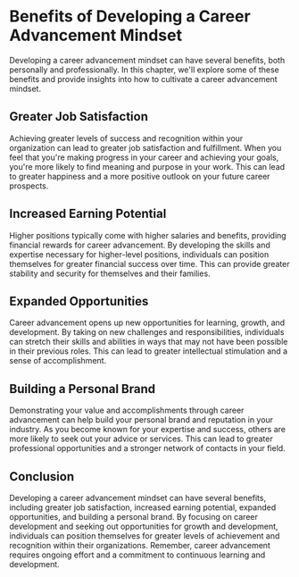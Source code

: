 Benefits of Developing a Career Advancement Mindset
================================================================================================

Developing a career advancement mindset can have several benefits, both personally and professionally. In this chapter, we'll explore some of these benefits and provide insights into how to cultivate a career advancement mindset.

Greater Job Satisfaction
------------------------

Achieving greater levels of success and recognition within your organization can lead to greater job satisfaction and fulfillment. When you feel that you're making progress in your career and achieving your goals, you're more likely to find meaning and purpose in your work. This can lead to greater happiness and a more positive outlook on your future career prospects.

Increased Earning Potential
---------------------------

Higher positions typically come with higher salaries and benefits, providing financial rewards for career advancement. By developing the skills and expertise necessary for higher-level positions, individuals can position themselves for greater financial success over time. This can provide greater stability and security for themselves and their families.

Expanded Opportunities
----------------------

Career advancement opens up new opportunities for learning, growth, and development. By taking on new challenges and responsibilities, individuals can stretch their skills and abilities in ways that may not have been possible in their previous roles. This can lead to greater intellectual stimulation and a sense of accomplishment.

Building a Personal Brand
-------------------------

Demonstrating your value and accomplishments through career advancement can help build your personal brand and reputation in your industry. As you become known for your expertise and success, others are more likely to seek out your advice or services. This can lead to greater professional opportunities and a stronger network of contacts in your field.

Conclusion
----------

Developing a career advancement mindset can have several benefits, including greater job satisfaction, increased earning potential, expanded opportunities, and building a personal brand. By focusing on career development and seeking out opportunities for growth and development, individuals can position themselves for greater levels of achievement and recognition within their organizations. Remember, career advancement requires ongoing effort and a commitment to continuous learning and development.
